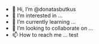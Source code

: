 - 👋 Hi, I’m @donatasbutkus
- 👀 I’m interested in ...
- 🌱 I’m currently learning ...
- 💞️ I’m looking to collaborate on ...
- 📫 How to reach me ... test

<!---
donatasbutkus/donatasbutkus is a ✨ special ✨ repository because its `README.md` (this file) appears on your GitHub profile.
You can click the Preview link to take a look at your changes.
--->
